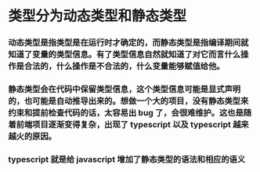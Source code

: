 # 类型分为动态类型和静态类型

### 动态类型是指类型是在运行时才确定的，而静态类型是指编译期间就知道了变量的类型信息。有了类型信息自然就知道了对它而言什么操作是合法的，什么操作是不合法的，什么变量能够赋值给他。


### 静态类型会在代码中保留类型信息，这个类型信息可能是显式声明的，也可能是自动推导出来的。想做一个大的项目，没有静态类型来约束和提前检查代码的话，太容易出 bug 了，会很难维护。这也是随着前端项目逐渐变得复杂，出现了 typescript 以及 typescript 越来越火的原因。

### typescript 就是给 javascript 增加了静态类型的语法和相应的语义